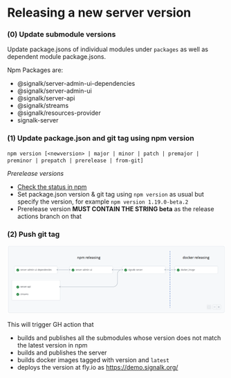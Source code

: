 # Releasing a new server version

### (0) Update submodule versions

Update package.jsons of individual modules under `packages` as well as dependent module package.jsons.

Npm Packages are:
- @signalk/server-admin-ui-dependencies
- @signalk/server-admin-ui
- @signalk/server-api
- @signalk/streams
- @signalk/resources-provider
- signalk-server

### (1) Update package.json and git tag using npm version
```
npm version [<newversion> | major | minor | patch | premajor | preminor | prepatch | prerelease | from-git]
```

*Prerelease versions*

- [Check the status in npm](http://registry.npmjs.org/-/package/signalk-server/dist-tags)
- Set package.json version & git tag using `npm version` as usual but specify the version, for example `npm version 1.19.0-beta.2`
- Prerelease version **MUST CONTAIN THE STRING beta** as the release actions branch on that

### (2) Push git tag

![releasing.png](img/releasing.png)

This will trigger GH action that 
- builds and publishes all the submodules whose version does not match the latest version in npm
- builds and publishes the server
- builds docker images tagged with version and `latest`
- deploys the version at fly.io as https://demo.signalk.org/
